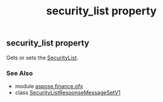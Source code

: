 ﻿---
title: security_list property
second_title: Aspose.Finance for Python via .NET API References
description: 
type: docs
weight: 30
url: /python-net/aspose.finance.ofx/securitylistresponsemessagesetv1/security_list/
is_root: false
---

## security_list property


Gets or sets the [SecurityList](/finance/python-net/aspose.finance.ofx.securitieslist/securitylist).

### See Also
* module [aspose.finance.ofx](../../)
* class [SecurityListResponseMessageSetV1](/finance/python-net/aspose.finance.ofx/securitylistresponsemessagesetv1)
